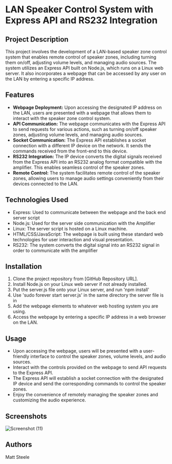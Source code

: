# LAN Speaker Control System with Express API and RS232 Integration

## Project Description
This project involves the development of a LAN-based speaker zone control system that enables remote control of speaker zones, including turning them on/off, adjusting volume levels, and managing audio sources. The system utilizes an Express API built on Node.js, which runs on a Linux web server. It also incorporates a webpage that can be accessed by any user on the LAN by entering a specific IP address.

## Features
- **Webpage Deployment:** Upon accessing the designated IP address on the LAN, users are presented with a webpage that allows them to interact with the speaker zone control system.
- **API Communication:** The webpage communicates with the Express API to send requests for various actions, such as turning on/off speaker zones, adjusting volume levels, and managing audio sources.
- **Socket Communication:** The Express API establishes a socket connection with a different IP device on the network. It sends the commands received from the front-end to this device.
- **RS232 Integration:** The IP device converts the digital signals received from the Express API into an RS232 analog format compatible with the amplifier. This enables seamless control of the speaker zones.
- **Remote Control:** The system facilitates remote control of the speaker zones, allowing users to manage audio settings conveniently from their devices connected to the LAN.

## Technologies Used
- Express: Used to communicate between the webpage and the back end server script
- Node.js: Used for the server side communication with the Amplifier
- Linux: The server script is hosted on a Linux machine.
- HTML/CSS/JavaScript: The webpage is built using these standard web technologies for user interaction and visual presentation.
- RS232: The system converts the digital signal into an RS232 signal in order to communicate with the amplifier

## Installation
1. Clone the project repository from [GitHub Repository URL].
2. Install Node.js on your Linux web server if not already installed.
3. Put the server.js file onto your Linux server, and run 'npm install'
4. Use 'sudo forever start server.js' in the same directory the server file is in
5. Add the webpage elements to whatever web hosting system you are using.
7. Access the webpage by entering a specific IP address in a web browser on the LAN.

## Usage
- Upon accessing the webpage, users will be presented with a user-friendly interface to control the speaker zones, volume levels, and audio sources.
- Interact with the controls provided on the webpage to send API requests to the Express API.
- The Express API will establish a socket connection with the designated IP device and send the corresponding commands to control the speaker zones.
- Enjoy the convenience of remotely managing the speaker zones and customizing the audio experience.

## Screenshots
![Screenshot (11)](https://github.com/msteele3/lan-speaker-control-express-rs232/assets/94016758/7615c523-f51d-44f3-a0e9-f29d43d94320)



## Authors
Matt Steele
